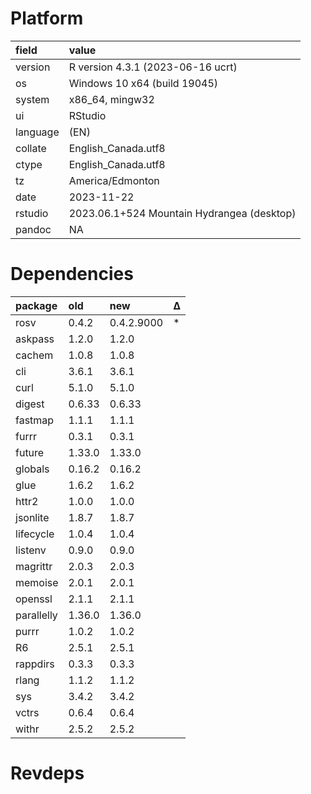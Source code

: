 # Platform

|field    |value                                      |
|:--------|:------------------------------------------|
|version  |R version 4.3.1 (2023-06-16 ucrt)          |
|os       |Windows 10 x64 (build 19045)               |
|system   |x86_64, mingw32                            |
|ui       |RStudio                                    |
|language |(EN)                                       |
|collate  |English_Canada.utf8                        |
|ctype    |English_Canada.utf8                        |
|tz       |America/Edmonton                           |
|date     |2023-11-22                                 |
|rstudio  |2023.06.1+524 Mountain Hydrangea (desktop) |
|pandoc   |NA                                         |

# Dependencies

|package    |old    |new        |Δ  |
|:----------|:------|:----------|:--|
|rosv       |0.4.2  |0.4.2.9000 |*  |
|askpass    |1.2.0  |1.2.0      |   |
|cachem     |1.0.8  |1.0.8      |   |
|cli        |3.6.1  |3.6.1      |   |
|curl       |5.1.0  |5.1.0      |   |
|digest     |0.6.33 |0.6.33     |   |
|fastmap    |1.1.1  |1.1.1      |   |
|furrr      |0.3.1  |0.3.1      |   |
|future     |1.33.0 |1.33.0     |   |
|globals    |0.16.2 |0.16.2     |   |
|glue       |1.6.2  |1.6.2      |   |
|httr2      |1.0.0  |1.0.0      |   |
|jsonlite   |1.8.7  |1.8.7      |   |
|lifecycle  |1.0.4  |1.0.4      |   |
|listenv    |0.9.0  |0.9.0      |   |
|magrittr   |2.0.3  |2.0.3      |   |
|memoise    |2.0.1  |2.0.1      |   |
|openssl    |2.1.1  |2.1.1      |   |
|parallelly |1.36.0 |1.36.0     |   |
|purrr      |1.0.2  |1.0.2      |   |
|R6         |2.5.1  |2.5.1      |   |
|rappdirs   |0.3.3  |0.3.3      |   |
|rlang      |1.1.2  |1.1.2      |   |
|sys        |3.4.2  |3.4.2      |   |
|vctrs      |0.6.4  |0.6.4      |   |
|withr      |2.5.2  |2.5.2      |   |

# Revdeps

